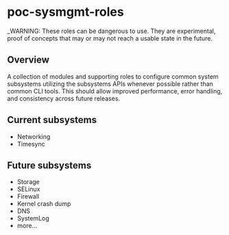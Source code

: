 poc-sysmgmt-roles
=================

_WARNING: These roles can be dangerous to use. They are experimental, proof of concepts that may or may not reach a usable state in the future.

Overview
--------

A collection of modules and supporting roles to configure common system subsystems utilizing the subsystems APIs whenever possible rather than common CLI tools.  This should allow improved performance, error handling, and consistency across future releases.

Current subsystems
------------------

- Networking
- Timesync



Future subsystems
-----------------
- Storage
- SELinux
- Firewall
- Kernel crash dump
- DNS
- SystemLog
- more...

